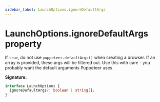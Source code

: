 ```yaml
---
sidebar_label: LaunchOptions.ignoreDefaultArgs
---
```


# LaunchOptions.ignoreDefaultArgs property

If `true`, do not use `puppeteer.defaultArgs()` when creating a browser. If an array is provided, these args will be filtered out. Use this with care - you probably want the default arguments Puppeteer uses.

**Signature:**

```typescript
interface LaunchOptions {
  ignoreDefaultArgs?: boolean | string[];
}
```
